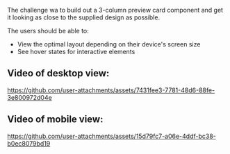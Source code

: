 The challenge wa to build out a 3-column preview card component and get it looking as close to the supplied design as possible.

The users should be able to:

- View the optimal layout depending on their device's screen size
- See hover states for interactive elements

## Video of desktop view:

https://github.com/user-attachments/assets/7431fee3-7781-48d6-88fe-3e800972d04e

## Video of mobile view:

https://github.com/user-attachments/assets/15d79fc7-a06e-4ddf-bc38-b0ec8079bd19


